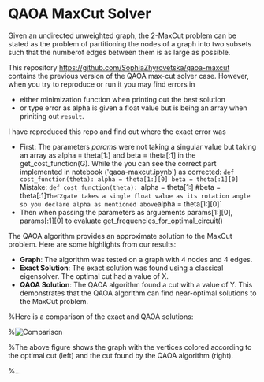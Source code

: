 # QAOA MaxCut Solver

Given an undirected unweighted graph, the 2-MaxCut problem can be stated as the problem of partitioning the nodes of a graph into two subsets such that the numberof edges between them is as large as possible.

This repository https://github.com/SophiaZhyrovetska/qaoa-maxcut contains the previous version of the QAOA max-cut solver case. However, when you try to reproduce or run it you may find errors in 
* either minimization function when printing out the best solution
* or type error as alpha is given a float value but is being an array when priniting out `result`.

I have reproduced this repo and find out where the exact error was

* First: The parameters *params* were not taking a singular value but taking an array as alpha = theta[1:] and beta = theta[:1] in the get_cost_function(G). While the you can see the correct part implemented in notebook ('qaoa-maxcut.ipynb')
  as
  corrected:
  `def cost_function(theta):
        alpha = theta[1:][0]
        beta = theta[:1][0]`
  Mistake:
   `def cost_function(theta):
       `alpha = theta[1:]
        #beta = theta[:1]`
The `rz` gate takes a single float value as its rotation angle so you declare alpha as mentioned above `alpha = theta[1:][0]`
* Then when passing the parameters as arguements params[1:][0], params[:1][0] to evaluate get_frequencies_for_optimal_circuit()

The QAOA algorithm provides an approximate solution to the MaxCut problem. Here are some highlights from our results:

- **Graph**: The algorithm was tested on a graph with 4 nodes and 4 edges.
- **Exact Solution**: The exact solution was found using a classical eigensolver. The optimal cut had a value of X.
- **QAOA Solution**: The QAOA algorithm found a cut with a value of Y. This demonstrates that the QAOA algorithm can find near-optimal solutions to the MaxCut problem.

%Here is a comparison of the exact and QAOA solutions:

%![Comparison](images/comparison.png)

%The above figure shows the graph with the vertices colored according to the optimal cut (left) and the cut found by the QAOA algorithm (right).

%...
